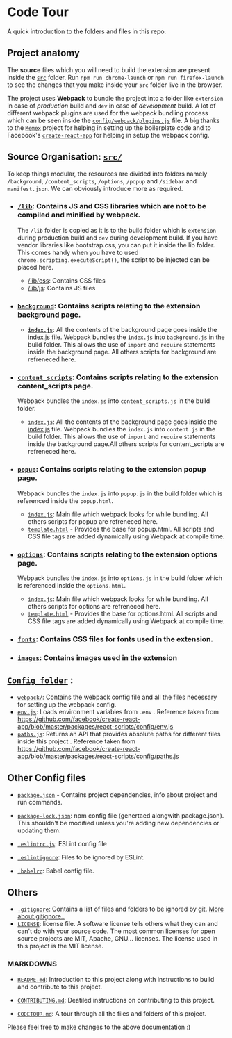 # Code Tour

A quick introduction to the folders and files in this repo.

## Project anatomy

The **source** files which you will need to build the extension are present inside the [`src`](src) folder. Run `npm run chrome-launch` or `npm run firefox-launch` to see the changes that you make inside your `src` folder live in the browser.

The project uses **Webpack** to bundle the project into a folder like `extension` in case of _production_ build and `dev` in case of _development_ build. A lot of different webpack plugins are used for the webpack bundling process which can be seen inside the [`config/webpack/plugins.js`](config/webpack/plugins.js) file.
A big thanks to the [`Memex`](https://github.com/WorldBrain/Memex) project for helping in setting up the boilerplate code and to Facebook's [`create-react-app`](https://github.com/facebook/create-react-app) for helping in setup the webpack config.

## Source Organisation: [`src/`](src)

To keep things modular, the resources are divided into folders namely `/background`, `/content_scripts`, `/options`, `/popup` and `/sidebar` and `manifest.json`. We can obviously introduce more as required.

- ### [`/lib`](src/lib): Contains JS and CSS libraries which are not to be compiled and minified by webpack.

  The `/lib` folder is copied as it is to the build folder which is `extension` during production build and `dev` during development build. If you have vendor libraries like bootstrap.css, you can put it inside the lib folder. This comes handy when you have to used `chrome.scripting.executeScript()`, the script to be injected can be placed here.

  - [/lib/css](src/lib/css): Contains CSS files
  - [/lib/js](src/lib/js): Contains JS files

- ### [`background`](src/background/): Contains scripts relating to the extension background page.

  - [**`index.js`**](src/background/index.js): All the contents of the background page goes inside the [index.js](src/background/index.js) file.
    Webpack bundles the `index.js` into `background.js` in the build folder. This allows the use of `import` and `require` statements inside the background page. All others scripts for background are refreneced here.

- ### [`content_scripts`](src/content_scripts/): Contains scripts relating to the extension content_scripts page.

  Webpack bundles the `index.js` into `content_scripts.js` in the build folder.

  - [`index.js`](src/content_scripts/index.js): All the contents of the background page goes inside the [index.js](src/content_scripts/index.js) file.
    Webpack bundles the `index.js` into `content.js` in the build folder. This allows the use of `import` and `require` statements inside the background page.All others scripts for content_scripts are refreneced here.

- ### [`popup`](src/popup/): Contains scripts relating to the extension popup page.

  Webpack bundles the `index.js` into `popup.js` in the build folder which is referenced inside the `popup.html`.

  - [`index.js`](src/popup/index.js): Main file which webpack looks for while bundling. All others scripts for popup are refreneced here.
  - [`template.html`](src/popup/template.html) - Provides the base for popup.html. All scripts and CSS file tags are added dynamically using Webpack at compile time.

- ### [`options`](src/options/): Contains scripts relating to the extension options page.

  Webpack bundles the `index.js` into `options.js` in the build folder which is referenced inside the `options.html`.

  - [`index.js`](src/options/index.js): Main file which webpack looks for while bundling. All others scripts for options are refreneced here.
  - [`template.html`](src/options/template.html) - Provides the base for options.html. All scripts and CSS file tags are added dynamically using Webpack at compile time.

- ### [`fonts`](src/fonts/): Contains CSS files for fonts used in the extension.
- ### [`images`](src/img/): Contains images used in the extension

## [`Config folder`](config) :

- [`webpack/`](config/webpack): Contains the webpack config file and all the files necessary for setting up the webpack config.
- [`env.js`](config/env.js): Loads environment variables from `.env` . Reference taken from https://github.com/facebook/create-react-app/blob/master/packages/react-scripts/config/env.js
- [`paths.js`](config/paths.js): Returns an API that provides absolute paths for different files inside this project . Reference taken from https://github.com/facebook/create-react-app/blob/master/packages/react-scripts/config/paths.js

## Other Config files

- [`package.json`](package.json) - Contains project dependencies, info about project and run commands.

- [`package-lock.json`](package-lock.json): npm config file (genertaed alongwith package.json). This shouldn't be modified unless you're adding new dependencies or updating them.
- [`.eslintrc.js`](.eslintrc.js): ESLint config file
- [`.eslintignore`](.eslintrc.js): Files to be ignored by ESLint.
- [`.babelrc`](.babelrc): Babel config file.

## Others

- [`.gitignore`](.gitignore): Contains a list of files and folders to be ignored by git. [More about gitignore..](https://medium.com/@haydar_ai/learning-how-to-git-ignoring-files-and-folders-using-gitignore-177556afdbe3)
- [`LICENSE`](LICENSE): license file. A software license tells others what they can and can't do with your source code. The most common licenses for open source projects are MIT, Apache, GNU... licenses. The license used in this project is the MIT license.

### MARKDOWNS

- [`README.md`](CONTRIBUTING.md): Introduction to this project along with instructions to build and contribute to this project.

- [`CONTRIBUTING.md`](CONTRIBUTING.md): Deatiled instructions on contributing to this project.

- [`CODETOUR.md`](CODETOUR.md): A tour through all the files and folders of this project.

Please feel free to make changes to the above documentation :)
